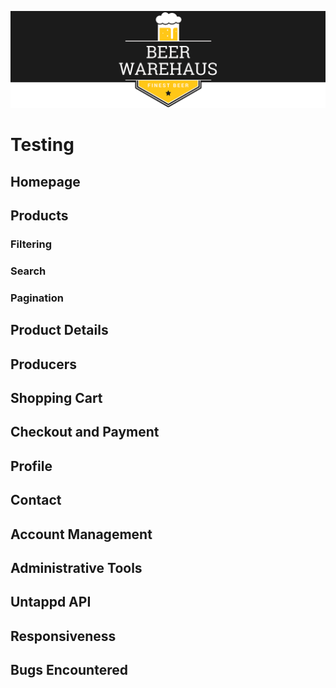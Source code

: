 ![Beer WareHaus Logo](readme-files/beer-warehaus-readme-logo.png)

# Testing

## Homepage

## Products

### Filtering

### Search

### Pagination

## Product Details

## Producers

## Shopping Cart

## Checkout and Payment

## Profile

## Contact

## Account Management

## Administrative Tools

## Untappd API

## Responsiveness

## Bugs Encountered
